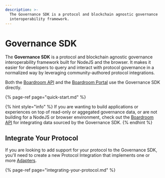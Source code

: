 ```yaml
---
description: >-
  The Governance SDK is a protocol and blockchain agnostic governance
  interoperability framework.
---
```


# Governance SDK

The **Governance SDK** is a protocol and blockchain agnostic governance interoperability framework built for NodeJS and the browser. It makes it easier for developers to query and interact with protocol governance in a normalized way by leveraging community-authored protocol integrations.

Both the [Boardroom API](../boardroom-api/boardroom-api.md) and the [Boardroom Portal](https://app.boardroom.info) use the Governance SDK directly.

{% page-ref page="quick-start.md" %}

{% hint style="info" %}
If you are wanting to build applications or experiences on top of read-only or aggegated governance data, or are not building for a NodeJS or browser environment, check out the [Boardroom API](../boardroom-api/boardroom-api.md) for integrating data sourced by the Governance SDK.
{% endhint %}

## Integrate Your Protocol

If you are looking to add support for your protocol to the Governance SDK, you'll need to create a new Protocol Integration that implements one or more [Adapters](adapters/).

{% page-ref page="integrating-your-protocol.md" %}



